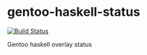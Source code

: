 gentoo-haskell-status
=====================

[![Build Status](https://travis-ci.org/vikraman/gentoo-haskell-status.svg)](https://travis-ci.org/vikraman/gentoo-haskell-status)

Gentoo haskell overlay status
